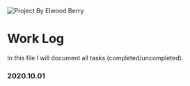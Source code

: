 
![Project By Elwood Berry](https://elwoodberry.dev/wp-content/uploads/2020/10/elwoodberry_logo.png)

# Work Log
In this file I will document all tasks (completed/uncompleted).

### 2020.10.01
